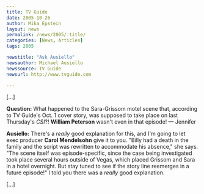 ```yaml
---
title: TV Guide
date: 2005-10-26
author: Mika Epstein
layout: news
permalink: /news/2005/:title/
categories: [News, Articles]
tags: 2005

newstitle: "Ask Ausiello"
newsauthor: Michael Ausiello  
newssource: TV Guide  
newsurl: http://www.tvguide.com  

---
```

[...]

**Question:** What happened to the Sara-Grissom motel scene that, according to TV Guide's Oct. 1 cover story, was supposed to take place on last Thursday's *CSI*?! **William Peterson** wasn't even in that episode! &#8212; Jennifer

**Ausiello:** There's a *really* good explanation for this, and I'm going to let exec producer **Carol Mendelsohn** give it to you. "Billy had a death in the family and the script was rewritten to accommodate his absence," she says. "The scene itself was episode-specific, since the case being investigated took place several hours outside of Vegas, which placed Grissom and Sara in a hotel overnight. But stay tuned to see if the story line reemerges in a future episode!" I told you there was a *really* good explanation.

[...]


